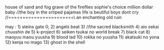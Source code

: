 house of sand and fog
grave of the fireflies
sophie's choice
million dollar baby
//the boy in the srtiped pajamas
life is beutiful
boys dont cry
//=======================\\
an enchanting old ruin

may : 
	1) steins gate 0;
	2) angels beat
	3) //the sacred blacksmith
	4) aio sekai chuushin de
	5) k-project
	6) seiken tsukai no world break
	7) black cat
	8) maoyuu maou yuusha
	9) blood lad
	10) rokka no yuusha
	11) akatsuki no yona
	12) kenja no mago
	13) ghost in the shell